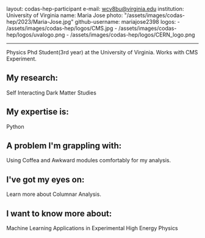 layout: codas-hep-participant
e-mail: wcv8bu@virginia.edu
institution: University of Virginia
name: Maria Jose
photo: "/assets/images/codas-hep/2023/Maria-Jose.jpg"
github-username: mariajose2398
logos:
    - /assets/images/codas-hep/logos/CMS.jpg
    - /assets/images/codas-hep/logos/uvalogo.png
    - /assets/images/codas-hep/logos/CERN_logo.png

---
Physics Phd Student(3rd year) at the University of Virginia.
Works with CMS Experiment.

## My research:
Self Interacting Dark Matter Studies
## My expertise is:
Python

## A problem I'm grappling with:
Using Coffea and Awkward modules comfortably for my analysis.

## I've got my eyes on:
Learn more about Columnar Analysis.

## I want to know more about:
Machine Learning Applications in Experimental High Energy Physics
